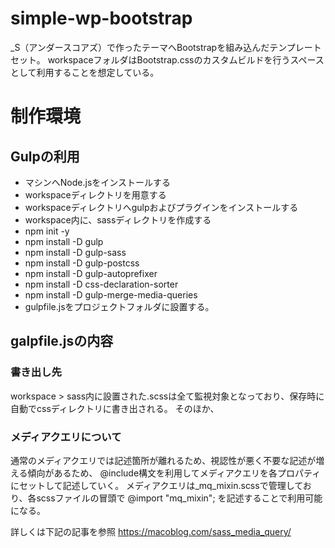 # simple-wp-bootstrap
_S（アンダースコアズ）で作ったテーマへBootstrapを組み込んだテンプレートセット。
workspaceフォルダはBootstrap.cssのカスタムビルドを行うスペースとして利用することを想定している。

# 制作環境
## Gulpの利用
- マシンへNode.jsをインストールする
- workspaceディレクトリを用意する
- workspaceディレクトリへgulpおよびプラグインをインストールする
- workspace内に、sassディレクトリを作成する
- npm init -y
- npm install -D gulp
- npm install -D gulp-sass
- npm install -D gulp-postcss
- npm install -D gulp-autoprefixer
- npm install -D css-declaration-sorter
- npm install -D gulp-merge-media-queries
- gulpfile.jsをプロジェクトフォルダに設置する。

## galpfile.jsの内容
### 書き出し先
workspace > sass内に設置された.scssは全て監視対象となっており、保存時に自動でcssディレクトリに書き出される。
そのほか、

### メディアクエリについて
通常のメディアクエリでは記述箇所が離れるため、視認性が悪く不要な記述が増える傾向があるため、
@include構文を利用してメディアクエリを各プロパティにセットして記述していく。
メディアクエリは_mq_mixin.scssで管理しており、各scssファイルの冒頭で @import "mq_mixin"; を記述することで利用可能になる。

詳しくは下記の記事を参照 https://macoblog.com/sass_media_query/
